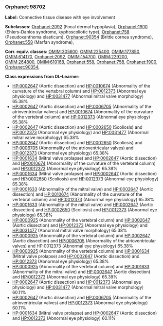 
### [Orphanet:98702](http://www.orpha.net/ORDO/Orphanet_98702)
**Label:** Connective tissue disease with eye involvement

**Subclasses:** [Orphanet:2092](http://www.orpha.net/ORDO/Orphanet_2092) (Focal dermal hypoplasia), [Orphanet:1900](http://www.orpha.net/ORDO/Orphanet_1900) (Ehlers-Danlos syndrome, kyphoscoliotic type), [Orphanet:758](http://www.orpha.net/ORDO/Orphanet_758) (Pseudoxanthoma elasticum), [Orphanet:90354](http://www.orpha.net/ORDO/Orphanet_90354) (Brittle cornea syndrome), [Orphanet:558](http://www.orpha.net/ORDO/Orphanet_558) (Marfan syndrome), 

**Corr. equiv. classes:** [OMIM:305600](http://purl.obolibrary.org/obo/OMIM_305600), [OMIM:225400](http://purl.obolibrary.org/obo/OMIM_225400), [OMIM:177850](http://purl.obolibrary.org/obo/OMIM_177850), [OMIM:614170](http://purl.obolibrary.org/obo/OMIM_614170), [Orphanet:2092](http://www.orpha.net/ORDO/Orphanet_2092), [OMIM:154700](http://purl.obolibrary.org/obo/OMIM_154700), [OMIM:229200](http://purl.obolibrary.org/obo/OMIM_229200), [OMIM:264800](http://purl.obolibrary.org/obo/OMIM_264800), [OMIM:610168](http://purl.obolibrary.org/obo/OMIM_610168), [Orphanet:558](http://www.orpha.net/ORDO/Orphanet_558), [Orphanet:758](http://www.orpha.net/ORDO/Orphanet_758), [Orphanet:1900](http://www.orpha.net/ORDO/Orphanet_1900), [Orphanet:90354](http://www.orpha.net/ORDO/Orphanet_90354), 

**Class expressions from DL-Learner:**

- [HP:0002647](http://purl.obolibrary.org/obo/HP_0002647) (Aortic dissection) and [HP:0010674](http://purl.obolibrary.org/obo/HP_0010674) (Abnormality of the curvature of the vertebral column) and [HP:0012373](http://purl.obolibrary.org/obo/HP_0012373) (Abnormal eye physiology) and [HP:0031477](http://purl.obolibrary.org/obo/HP_0031477) (Abnormal mitral valve morphology) 65.38%
- [HP:0002647](http://purl.obolibrary.org/obo/HP_0002647) (Aortic dissection) and [HP:0006705](http://purl.obolibrary.org/obo/HP_0006705) (Abnormality of the atrioventricular valves) and [HP:0010674](http://purl.obolibrary.org/obo/HP_0010674) (Abnormality of the curvature of the vertebral column) and [HP:0012373](http://purl.obolibrary.org/obo/HP_0012373) (Abnormal eye physiology) 65.38%
- [HP:0002647](http://purl.obolibrary.org/obo/HP_0002647) (Aortic dissection) and [HP:0002650](http://purl.obolibrary.org/obo/HP_0002650) (Scoliosis) and [HP:0012373](http://purl.obolibrary.org/obo/HP_0012373) (Abnormal eye physiology) and [HP:0031477](http://purl.obolibrary.org/obo/HP_0031477) (Abnormal mitral valve morphology) 65.38%
- [HP:0002647](http://purl.obolibrary.org/obo/HP_0002647) (Aortic dissection) and [HP:0002650](http://purl.obolibrary.org/obo/HP_0002650) (Scoliosis) and [HP:0006705](http://purl.obolibrary.org/obo/HP_0006705) (Abnormality of the atrioventricular valves) and [HP:0012373](http://purl.obolibrary.org/obo/HP_0012373) (Abnormal eye physiology) 65.38%
- [HP:0001634](http://purl.obolibrary.org/obo/HP_0001634) (Mitral valve prolapse) and [HP:0002647](http://purl.obolibrary.org/obo/HP_0002647) (Aortic dissection) and [HP:0010674](http://purl.obolibrary.org/obo/HP_0010674) (Abnormality of the curvature of the vertebral column) and [HP:0012373](http://purl.obolibrary.org/obo/HP_0012373) (Abnormal eye physiology) 65.38%
- [HP:0001634](http://purl.obolibrary.org/obo/HP_0001634) (Mitral valve prolapse) and [HP:0002647](http://purl.obolibrary.org/obo/HP_0002647) (Aortic dissection) and [HP:0002650](http://purl.obolibrary.org/obo/HP_0002650) (Scoliosis) and [HP:0012373](http://purl.obolibrary.org/obo/HP_0012373) (Abnormal eye physiology) 65.38%
- [HP:0001633](http://purl.obolibrary.org/obo/HP_0001633) (Abnormality of the mitral valve) and [HP:0002647](http://purl.obolibrary.org/obo/HP_0002647) (Aortic dissection) and [HP:0010674](http://purl.obolibrary.org/obo/HP_0010674) (Abnormality of the curvature of the vertebral column) and [HP:0012373](http://purl.obolibrary.org/obo/HP_0012373) (Abnormal eye physiology) 65.38%
- [HP:0001633](http://purl.obolibrary.org/obo/HP_0001633) (Abnormality of the mitral valve) and [HP:0002647](http://purl.obolibrary.org/obo/HP_0002647) (Aortic dissection) and [HP:0002650](http://purl.obolibrary.org/obo/HP_0002650) (Scoliosis) and [HP:0012373](http://purl.obolibrary.org/obo/HP_0012373) (Abnormal eye physiology) 65.38%
- [HP:0000925](http://purl.obolibrary.org/obo/HP_0000925) (Abnormality of the vertebral column) and [HP:0002647](http://purl.obolibrary.org/obo/HP_0002647) (Aortic dissection) and [HP:0012373](http://purl.obolibrary.org/obo/HP_0012373) (Abnormal eye physiology) and [HP:0031477](http://purl.obolibrary.org/obo/HP_0031477) (Abnormal mitral valve morphology) 65.38%
- [HP:0000925](http://purl.obolibrary.org/obo/HP_0000925) (Abnormality of the vertebral column) and [HP:0002647](http://purl.obolibrary.org/obo/HP_0002647) (Aortic dissection) and [HP:0006705](http://purl.obolibrary.org/obo/HP_0006705) (Abnormality of the atrioventricular valves) and [HP:0012373](http://purl.obolibrary.org/obo/HP_0012373) (Abnormal eye physiology) 65.38%
- [HP:0000925](http://purl.obolibrary.org/obo/HP_0000925) (Abnormality of the vertebral column) and [HP:0001634](http://purl.obolibrary.org/obo/HP_0001634) (Mitral valve prolapse) and [HP:0002647](http://purl.obolibrary.org/obo/HP_0002647) (Aortic dissection) and [HP:0012373](http://purl.obolibrary.org/obo/HP_0012373) (Abnormal eye physiology) 65.38%
- [HP:0000925](http://purl.obolibrary.org/obo/HP_0000925) (Abnormality of the vertebral column) and [HP:0001633](http://purl.obolibrary.org/obo/HP_0001633) (Abnormality of the mitral valve) and [HP:0002647](http://purl.obolibrary.org/obo/HP_0002647) (Aortic dissection) and [HP:0012373](http://purl.obolibrary.org/obo/HP_0012373) (Abnormal eye physiology) 65.38%
- [HP:0002647](http://purl.obolibrary.org/obo/HP_0002647) (Aortic dissection) and [HP:0012373](http://purl.obolibrary.org/obo/HP_0012373) (Abnormal eye physiology) and [HP:0031477](http://purl.obolibrary.org/obo/HP_0031477) (Abnormal mitral valve morphology) 60.11%
- [HP:0002647](http://purl.obolibrary.org/obo/HP_0002647) (Aortic dissection) and [HP:0006705](http://purl.obolibrary.org/obo/HP_0006705) (Abnormality of the atrioventricular valves) and [HP:0012373](http://purl.obolibrary.org/obo/HP_0012373) (Abnormal eye physiology) 60.11%
- [HP:0001634](http://purl.obolibrary.org/obo/HP_0001634) (Mitral valve prolapse) and [HP:0002647](http://purl.obolibrary.org/obo/HP_0002647) (Aortic dissection) and [HP:0012373](http://purl.obolibrary.org/obo/HP_0012373) (Abnormal eye physiology) 60.11%


